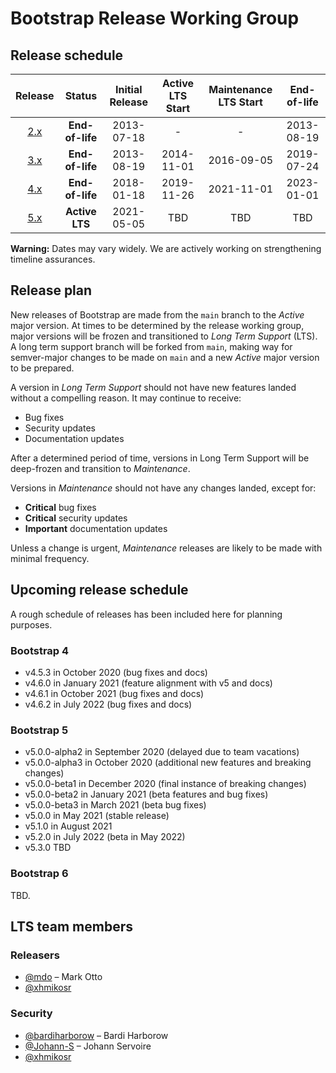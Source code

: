 # Bootstrap Release Working Group

## Release schedule

| Release | Status          | Initial Release | Active LTS Start | Maintenance LTS Start | End-of-life |
| :-----: | :-------------: | :-------------: | :--------------: | :-------------------: | :---------: |
| [2.x][] | **End-of-life** | 2013-07-18      | -                | -                     | 2013-08-19  |
| [3.x][] | **End-of-life** | 2013-08-19      | 2014-11-01       | 2016-09-05            | 2019-07-24  |
| [4.x][] | **End-of-life** | 2018-01-18      | 2019-11-26       | 2021-11-01            | 2023-01-01  |
| [5.x][] | **Active LTS**  | 2021-05-05      | TBD              | TBD                   | TBD         |

**Warning:** Dates may vary widely. We are actively working on strengthening timeline assurances.

[2.x]: https://getbootstrap.com/2.3.2/getting-started.html#download-bootstrap
[3.x]: https://getbootstrap.com/docs/3.4/getting-started/#download
[4.x]: https://getbootstrap.com/docs/4.5/getting-started/download/
[5.x]: https://getbootstrap.com/

## Release plan

New releases of Bootstrap are made from the `main` branch to the *Active* major version. At times to be determined by the release working group, major versions will be frozen and transitioned to *Long Term Support* (LTS). A long term support branch will be forked from `main`, making way for semver-major changes to be made on `main` and a new *Active* major version to be prepared.

A version in *Long Term Support* should not have new features landed without a compelling reason. It may continue to receive:

* Bug fixes
* Security updates
* Documentation updates

After a determined period of time, versions in Long Term Support will be deep-frozen and transition to *Maintenance*.

Versions in *Maintenance* should not have any changes landed, except for:

* **Critical** bug fixes
* **Critical** security updates
* **Important** documentation updates

Unless a change is urgent, *Maintenance* releases are likely to be made with minimal frequency.

## Upcoming release schedule

A rough schedule of releases has been included here for planning purposes.

### Bootstrap 4

- v4.5.3 in October 2020 (bug fixes and docs)
- v4.6.0 in January 2021 (feature alignment with v5 and docs)
- v4.6.1 in October 2021 (bug fixes and docs)
- v4.6.2 in July 2022 (bug fixes and docs)

### Bootstrap 5

- v5.0.0-alpha2 in September 2020 (delayed due to team vacations)
- v5.0.0-alpha3 in October 2020 (additional new features and breaking changes)
- v5.0.0-beta1 in December 2020 (final instance of breaking changes)
- v5.0.0-beta2 in January 2021 (beta features and bug fixes)
- v5.0.0-beta3 in March 2021 (beta bug fixes)
- v5.0.0 in May 2021 (stable release)
- v5.1.0 in August 2021
- v5.2.0 in July 2022 (beta in May 2022)
- v5.3.0 TBD

### Bootstrap 6

TBD.

## LTS team members

### Releasers

* [@mdo](https://github.com/mdo) – Mark Otto
* [@xhmikosr](https://github.com/xhmikosr)

### Security

* [@bardiharborow](https://github.com/bardiharborow) – Bardi Harborow
* [@Johann-S](https://github.com/Johann-S) – Johann Servoire
* [@xhmikosr](https://github.com/xhmikosr)
